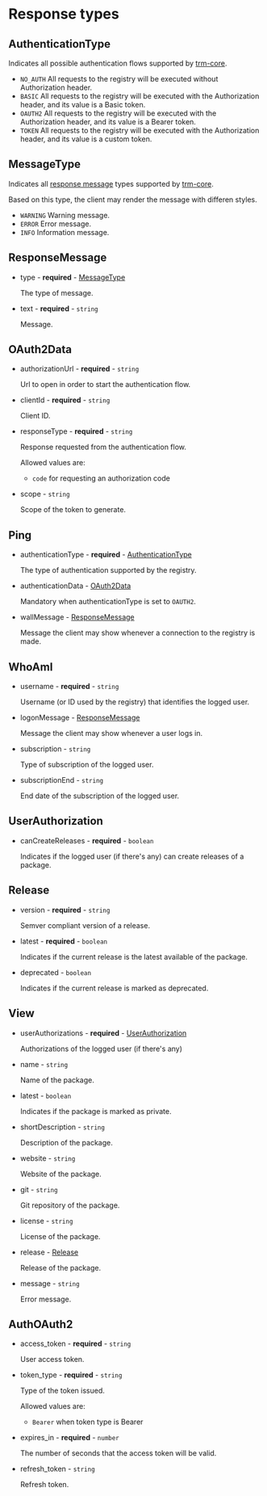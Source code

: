 # Response types

## AuthenticationType
Indicates all possible authentication flows supported by [trm-core](https://www.npmjs.com/package/trm-core).
- `NO_AUTH`
    All requests to the registry will be executed without Authorization header.
- `BASIC`
    All requests to the registry will be executed with the Authorization header, and its value is a Basic token.
- `OAUTH2`
    All requests to the registry will be executed with the Authorization header, and its value is a Bearer token.
- `TOKEN`
    All requests to the registry will be executed with the Authorization header, and its value is a custom token.


## MessageType
Indicates all [response message](#responsemessage) types supported by [trm-core](https://www.npmjs.com/package/trm-core).

Based on this type, the client may render the message with differen styles.
- `WARNING`
    Warning message.
- `ERROR`
    Error message.
- `INFO`
    Information message.

## ResponseMessage
- type - **required** - [MessageType](#messagetype)

    The type of message.

- text - **required** - `string`

    Message.

## OAuth2Data
- authorizationUrl - **required** - `string`

    Url to open in order to start the authentication flow.

- clientId - **required** - `string`

    Client ID.

- responseType - **required** - `string`

    Response requested from the authentication flow.

    Allowed values are:
    - `code` for requesting an authorization code

- scope - `string`

    Scope of the token to generate.

## Ping
- authenticationType - **required** - [AuthenticationType](#authenticationtype)

    The type of authentication supported by the registry.

- authenticationData - [OAuth2Data](#oauth2data)

    Mandatory when authenticationType is set to `OAUTH2`.

- wallMessage - [ResponseMessage](#responsemessage)

    Message the client may show whenever a connection to the registry is made.

## WhoAmI
- username - **required** - `string`

    Username (or ID used by the registry) that identifies the logged user.

- logonMessage - [ResponseMessage](#responsemessage)

    Message the client may show whenever a user logs in.

- subscription - `string`

    Type of subscription of the logged user.

- subscriptionEnd - `string`

    End date of the subscription of the logged user.

## UserAuthorization
- canCreateReleases - **required** - `boolean`

    Indicates if the logged user (if there's any) can create releases of a package.

## Release
- version - **required** - `string`

    Semver compliant version of a release.

- latest - **required** - `boolean`

    Indicates if the current release is the latest available of the package.

- deprecated - `boolean`

    Indicates if the current release is marked as deprecated.

## View
- userAuthorizations - **required** - [UserAuthorization](#userauthorization)

    Authorizations of the logged user (if there's any)
- name - `string`

    Name of the package.

- latest - `boolean`

    Indicates if the package is marked as private.

- shortDescription - `string`

    Description of the package.

- website - `string`

    Website of the package.

- git - `string`

    Git repository of the package.

- license - `string`

    License of the package.

- release - [Release](#release)

    Release of the package.

- message - `string`

    Error message.

## AuthOAuth2
- access_token - **required** - `string`

    User access token.

- token_type - **required** - `string`

    Type of the token issued.

    Allowed values are:
    - `Bearer` when token type is Bearer

- expires_in - **required** - `number`

    The number of seconds that the access token will be valid.

- refresh_token - `string`

    Refresh token.
